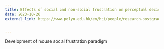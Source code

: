 ```yaml
---
title: Effects of social and non-social frustration on perceptual decision making
date: 2023-10-26
external_link: https://www.polyu.edu.hk/en/hti/people/research-postgraduate-student/mr-uddin-md-sahab/


---
```


Development of mouse social frustration paradigm
<!--more-->